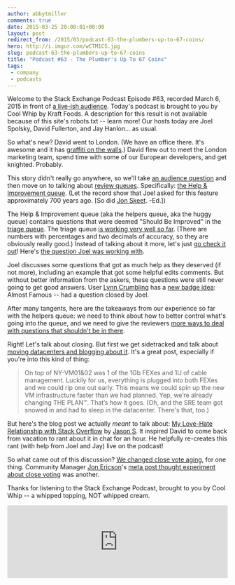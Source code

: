 ```yaml
---
author: abbytmiller
comments: true
date: 2015-03-25 20:00:01+00:00
layout: post
redirect_from: /2015/03/podcast-63-the-plumbers-up-to-67-coins/
hero: http://i.imgur.com/wCTM1CS.jpg
slug: podcast-63-the-plumbers-up-to-67-coins
title: "Podcast #63 - The Plumber's Up To 67 Coins"
tags:
 - company
 - podcasts
---
```


Welcome to the Stack Exchange Podcast Episode #63, recorded March 6, 2015 in front of [a live-ish audience](http://chat.stackexchange.com/transcript/512/2015/3/6). Today's podcast is brought to you by Cool Whip by Kraft Foods. A description for this result is not available because of this site's robots.txt -- learn more! Our hosts today are Joel Spolsky, David Fullerton, and Jay Hanlon... as usual.

So what's new? David went to London. (We have an office there. It's awesome and it has [graffiti on the walls](https://twitter.com/balpha/status/569776309901131776).) David flew out to meet the London marketing team, spend time with some of our European developers, and get knighted. Probably.

This story didn't really go anywhere, so we'll take [an audience question](http://chat.stackexchange.com/transcript/512?m=20410986#20410986) and then move on to talking about [review queues](http://stackoverflow.com/review). Specifically: [the Help & Improvement queue](http://meta.stackoverflow.com/questions/287466/help-improve-the-help-improvement-queue). (Let the record show that Joel asked for this feature approximately 700 years ago. [So did [Jon Skeet](http://meta.stackexchange.com/questions/5052/flagging-a-question-for-improvement-without-voting-to-close). -Ed.])

The Help & Improvement queue (aka the helpers queue, aka the huggy queue) contains questions that were deemed "Should Be Improved" in the [triage queue](http://meta.stackoverflow.com/questions/278380/help-us-test-question-triage). The triage queue [is working very well so far](http://chat.stackexchange.com/transcript/512?m=20411106#20411106). (There are numbers with percentages and two decimals of accuracy, so they are obviously really good.) Instead of talking about it more, let's just [go check it out](http://stackoverflow.com/review/helper)! Here's [the question Joel was working with](http://stackoverflow.com/questions/28801791/how-to-convert-png8-in-graphicsmagick).

Joel discusses some questions that got as much help as they deserved (if not more), including an example that got some helpful edits comments. But without better information from the askers, these questions were still never going to get good answers. User [Lynn Crumbling](http://stackoverflow.com/users/656243/lynn-crumbling) has a [new badge idea](http://chat.stackexchange.com/transcript/512?m=20411567#20411567): Almost Famous -- had a question closed by Joel.

After many tangents, here are the takeaways from our experience so far with the helpers queue: we need to think about how to better control what's going into the queue, and we need to give the reviewers [more ways to deal with questions that shouldn't be in there](http://meta.stackoverflow.com/questions/288385/hiq-very-low-quality-link).

Right! Let's talk about closing. But first we get sidetracked and talk about [moving datacenters and blogging about it](http://blog.serverfault.com/2015/03/05/how-we-upgrade-a-live-data-center/). It's a great post, especially if you're into this kind of thing:
> On top of NY-VM01&02 was 1 of the 1Gb FEXes and 1U of cable management. Luckily for us, everything is plugged into both FEXes and we could rip one out early. This means we could spin up the new VM infrastructure faster than we had planned. Yep, we’re already changing THE PLAN™. That’s how it goes.
(Oh, and the SRE team got snowed in and had to sleep in the datacenter. There's that, too.)

But here's the blog post we actually _meant_ to talk about: [My Love-Hate Relationship with Stack Overflow](http://www.embeddedrelated.com/showarticle/741.php) by [Jason S](http://stackoverflow.com/users/44330/jason-s). It inspired David to come back from vacation to rant about it in chat for an hour. He helpfully re-creates this rant (with help from Joel and Jay) live on the podcast!

So what came out of this discussion? [We changed close vote aging](http://meta.stackexchange.com/q/250223/165581), for one thing. Community Manager [Jon Ericson](http://meta.stackoverflow.com/users/1438/jon-ericson)'s [meta post thought experiment about close voting](http://meta.stackoverflow.com/q/286407/865899) was another.

Thanks for listening to the Stack Exchange Podcast, brought to you by Cool Whip -- a whipped topping, NOT whipped cream.

<iframe src="https://w.soundcloud.com/player/?url=https%3A//api.soundcloud.com/tracks/197512699&color=ff5500&auto_play=false&hide_related=false&show_comments=true&show_user=true&show_reposts=false" width="100%" height="166" frameborder="no" scrolling="no"></iframe>